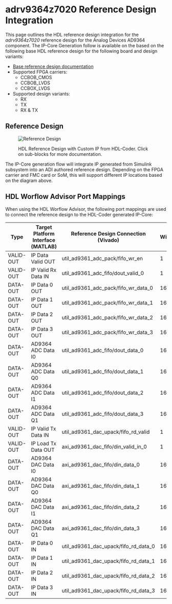 


# adrv9364z7020 Reference Design Integration

This page outlines the HDL reference design integration for the *adrv9364z7020* reference design for the Analog Devices
AD9364 component. The IP-Core Generation follow is available on the based on the following base HDL reference design for the following board and design variants: 

- [Base reference design documentation]()
- Supported FPGA carriers:
    - CCBOB_CMOS
    - CCBOB_LVDS
    - CCBOX_LVDS
- Supported design variants:
    - RX
    - TX
    - RX & TX

## Reference Design

<figure markdown>
  
  ![Reference Design](../assets/rd_ad9361_custom.svg)
  
  <figcaption>HDL Reference Design with Custom IP from HDL-Coder. Click on sub-blocks for more documentation.</figcaption>
</figure>
The IP-Core generation flow will integrate IP generated from Simulink subsystem into an ADI authored reference design. Depending on the FPGA carrier and FMC card or SoM, this will support different IP locations based on the diagram above.

## HDL Worflow Advisor Port Mappings

When using the HDL Worflow Advisor, the following port mappings are used to connect the reference design to the HDL-Coder generated IP-Core:

| Type | Target Platform Interface (MATLAB) | Reference Design Connection (Vivado) | Width | Reference Design Variant |
| ---- | ------------------------ | --------------------------- | ----- | ----------- |
| VALID-OUT | IP Data Valid OUT | util_ad9361_adc_pack/fifo_wr_en | 1 | RX |
| VALID-OUT | IP Valid Rx Data IN | util_ad9361_adc_fifo/dout_valid_0 | 1 | RX |
| DATA-OUT | IP Data 0 OUT | util_ad9361_adc_pack/fifo_wr_data_0 | 16 | RX |
| DATA-OUT | IP Data 1 OUT | util_ad9361_adc_pack/fifo_wr_data_1 | 16 | RX |
| DATA-OUT | IP Data 2 OUT | util_ad9361_adc_pack/fifo_wr_data_2 | 16 | RX |
| DATA-OUT | IP Data 3 OUT | util_ad9361_adc_pack/fifo_wr_data_3 | 16 | RX |
| DATA-OUT | AD9364 ADC Data I0 | util_ad9361_adc_fifo/dout_data_0 | 16 | RX |
| DATA-OUT | AD9364 ADC Data Q0 | util_ad9361_adc_fifo/dout_data_1 | 16 | RX |
| DATA-OUT | AD9364 ADC Data I1 | util_ad9361_adc_fifo/dout_data_2 | 16 | RX |
| DATA-OUT | AD9364 ADC Data Q1 | util_ad9361_adc_fifo/dout_data_3 | 16 | RX |
| VALID-OUT | IP Valid Tx Data IN | util_ad9361_dac_upack/fifo_rd_valid | 1 | TX |
| VALID-OUT | IP Load Tx Data OUT | axi_ad9361_dac_fifo/din_valid_in_0 | 1 | TX |
| DATA-OUT | AD9364 DAC Data I0 | axi_ad9361_dac_fifo/din_data_0 | 16 | TX |
| DATA-OUT | AD9364 DAC Data Q0 | axi_ad9361_dac_fifo/din_data_1 | 16 | TX |
| DATA-OUT | AD9364 DAC Data I1 | axi_ad9361_dac_fifo/din_data_2 | 16 | TX |
| DATA-OUT | AD9364 DAC Data Q1 | axi_ad9361_dac_fifo/din_data_3 | 16 | TX |
| DATA-OUT | IP Data 0 IN | util_ad9361_dac_upack/fifo_rd_data_0 | 16 | TX |
| DATA-OUT | IP Data 1 IN | util_ad9361_dac_upack/fifo_rd_data_1 | 16 | TX |
| DATA-OUT | IP Data 2 IN | util_ad9361_dac_upack/fifo_rd_data_2 | 16 | TX |
| DATA-OUT | IP Data 3 IN | util_ad9361_dac_upack/fifo_rd_data_3 | 16 | TX |

